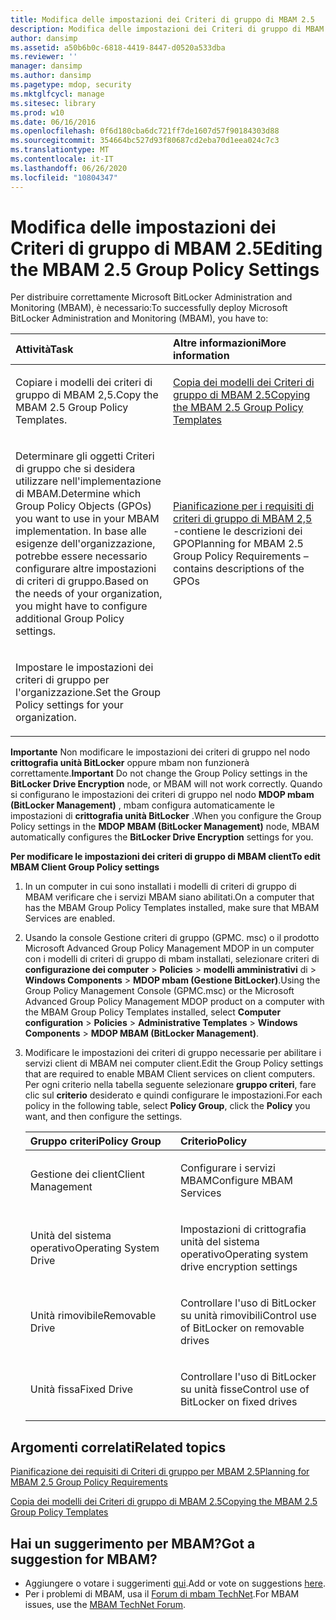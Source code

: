 ```yaml
---
title: Modifica delle impostazioni dei Criteri di gruppo di MBAM 2.5
description: Modifica delle impostazioni dei Criteri di gruppo di MBAM 2.5
author: dansimp
ms.assetid: a50b6b0c-6818-4419-8447-d0520a533dba
ms.reviewer: ''
manager: dansimp
ms.author: dansimp
ms.pagetype: mdop, security
ms.mktglfcycl: manage
ms.sitesec: library
ms.prod: w10
ms.date: 06/16/2016
ms.openlocfilehash: 0f6d180cba6dc721ff7de1607d57f90184303d88
ms.sourcegitcommit: 354664bc527d93f80687cd2eba70d1eea024c7c3
ms.translationtype: MT
ms.contentlocale: it-IT
ms.lasthandoff: 06/26/2020
ms.locfileid: "10804347"
---
```

# <span data-ttu-id="3f5f6-103">Modifica delle impostazioni dei Criteri di gruppo di MBAM 2.5</span><span class="sxs-lookup"><span data-stu-id="3f5f6-103">Editing the MBAM 2.5 Group Policy Settings</span></span>


<span data-ttu-id="3f5f6-104">Per distribuire correttamente Microsoft BitLocker Administration and Monitoring (MBAM), è necessario:</span><span class="sxs-lookup"><span data-stu-id="3f5f6-104">To successfully deploy Microsoft BitLocker Administration and Monitoring (MBAM), you have to:</span></span>

<table>
<colgroup>
<col width="50%" />
<col width="50%" />
</colgroup>
<thead>
<tr class="header">
<th align="left"><span data-ttu-id="3f5f6-105">Attività</span><span class="sxs-lookup"><span data-stu-id="3f5f6-105">Task</span></span></th>
<th align="left"><span data-ttu-id="3f5f6-106">Altre informazioni</span><span class="sxs-lookup"><span data-stu-id="3f5f6-106">More information</span></span></th>
</tr>
</thead>
<tbody>
<tr class="odd">
<td align="left"><p><span data-ttu-id="3f5f6-107">Copiare i modelli dei criteri di gruppo di MBAM 2,5.</span><span class="sxs-lookup"><span data-stu-id="3f5f6-107">Copy the MBAM 2.5 Group Policy Templates.</span></span></p></td>
<td align="left"><p><a href="copying-the-mbam-25-group-policy-templates.md" data-raw-source="[Copying the MBAM 2.5 Group Policy Templates](copying-the-mbam-25-group-policy-templates.md)"><span data-ttu-id="3f5f6-108">Copia dei modelli dei Criteri di gruppo di MBAM 2.5</span><span class="sxs-lookup"><span data-stu-id="3f5f6-108">Copying the MBAM 2.5 Group Policy Templates</span></span></a></p></td>
</tr>
<tr class="even">
<td align="left"><p><span data-ttu-id="3f5f6-109">Determinare gli oggetti Criteri di gruppo che si desidera utilizzare nell'implementazione di MBAM.</span><span class="sxs-lookup"><span data-stu-id="3f5f6-109">Determine which Group Policy Objects (GPOs) you want to use in your MBAM implementation.</span></span> <span data-ttu-id="3f5f6-110">In base alle esigenze dell'organizzazione, potrebbe essere necessario configurare altre impostazioni di criteri di gruppo.</span><span class="sxs-lookup"><span data-stu-id="3f5f6-110">Based on the needs of your organization, you might have to configure additional Group Policy settings.</span></span></p></td>
<td align="left"><p><a href="planning-for-mbam-25-group-policy-requirements.md" data-raw-source="[Planning for MBAM 2.5 Group Policy Requirements](planning-for-mbam-25-group-policy-requirements.md)"><span data-ttu-id="3f5f6-111">Pianificazione per i requisiti di criteri di gruppo di MBAM 2,5 </a> -contiene le descrizioni dei GPO</span><span class="sxs-lookup"><span data-stu-id="3f5f6-111">Planning for MBAM 2.5 Group Policy Requirements</a> – contains descriptions of the GPOs</span></span></p></td>
</tr>
<tr class="odd">
<td align="left"><p><span data-ttu-id="3f5f6-112">Impostare le impostazioni dei criteri di gruppo per l'organizzazione.</span><span class="sxs-lookup"><span data-stu-id="3f5f6-112">Set the Group Policy settings for your organization.</span></span></p></td>
<td align="left"><p></p></td>
</tr>
</tbody>
</table>

 

<span data-ttu-id="3f5f6-113">**Importante**  Non modificare le impostazioni dei criteri di gruppo nel nodo **crittografia unità BitLocker** oppure mbam non funzionerà correttamente.</span><span class="sxs-lookup"><span data-stu-id="3f5f6-113">**Important** Do not change the Group Policy settings in the **BitLocker Drive Encryption** node, or MBAM will not work correctly.</span></span> <span data-ttu-id="3f5f6-114">Quando si configurano le impostazioni dei criteri di gruppo nel nodo **MDOP mbam (BitLocker Management)** , mbam configura automaticamente le impostazioni di **crittografia unità BitLocker** .</span><span class="sxs-lookup"><span data-stu-id="3f5f6-114">When you configure the Group Policy settings in the **MDOP MBAM (BitLocker Management)** node, MBAM automatically configures the **BitLocker Drive Encryption** settings for you.</span></span>

 

**<span data-ttu-id="3f5f6-115">Per modificare le impostazioni dei criteri di gruppo di MBAM client</span><span class="sxs-lookup"><span data-stu-id="3f5f6-115">To edit MBAM Client Group Policy settings</span></span>**

1.  <span data-ttu-id="3f5f6-116">In un computer in cui sono installati i modelli di criteri di gruppo di MBAM verificare che i servizi MBAM siano abilitati.</span><span class="sxs-lookup"><span data-stu-id="3f5f6-116">On a computer that has the MBAM Group Policy Templates installed, make sure that MBAM Services are enabled.</span></span>

2.  <span data-ttu-id="3f5f6-117">Usando la console Gestione criteri di gruppo (GPMC. msc) o il prodotto Microsoft Advanced Group Policy Management MDOP in un computer con i modelli di criteri di gruppo di mbam installati, selezionare criteri di **configurazione dei computer** &gt; **Policies** &gt; **modelli amministrativi** di &gt; **Windows Components** &gt; **MDOP mbam (Gestione BitLocker)**.</span><span class="sxs-lookup"><span data-stu-id="3f5f6-117">Using the Group Policy Management Console (GPMC.msc) or the Microsoft Advanced Group Policy Management MDOP product on a computer with the MBAM Group Policy Templates installed, select **Computer configuration** &gt; **Policies** &gt; **Administrative Templates** &gt; **Windows Components** &gt; **MDOP MBAM (BitLocker Management)**.</span></span>

3.  <span data-ttu-id="3f5f6-118">Modificare le impostazioni dei criteri di gruppo necessarie per abilitare i servizi client di MBAM nei computer client.</span><span class="sxs-lookup"><span data-stu-id="3f5f6-118">Edit the Group Policy settings that are required to enable MBAM Client services on client computers.</span></span> <span data-ttu-id="3f5f6-119">Per ogni criterio nella tabella seguente selezionare **gruppo criteri**, fare clic sul **criterio** desiderato e quindi configurare le impostazioni.</span><span class="sxs-lookup"><span data-stu-id="3f5f6-119">For each policy in the following table, select **Policy Group**, click the **Policy** you want, and then configure the settings.</span></span>

    <table>
    <colgroup>
    <col width="50%" />
    <col width="50%" />
    </colgroup>
    <thead>
    <tr class="header">
    <th align="left"><span data-ttu-id="3f5f6-120">Gruppo criteri</span><span class="sxs-lookup"><span data-stu-id="3f5f6-120">Policy Group</span></span></th>
    <th align="left"><span data-ttu-id="3f5f6-121">Criterio</span><span class="sxs-lookup"><span data-stu-id="3f5f6-121">Policy</span></span></th>
    </tr>
    </thead>
    <tbody>
    <tr class="odd">
    <td align="left"><p><span data-ttu-id="3f5f6-122">Gestione dei client</span><span class="sxs-lookup"><span data-stu-id="3f5f6-122">Client Management</span></span></p></td>
    <td align="left"><p><span data-ttu-id="3f5f6-123">Configurare i servizi MBAM</span><span class="sxs-lookup"><span data-stu-id="3f5f6-123">Configure MBAM Services</span></span></p></td>
    </tr>
    <tr class="even">
    <td align="left"><p><span data-ttu-id="3f5f6-124">Unità del sistema operativo</span><span class="sxs-lookup"><span data-stu-id="3f5f6-124">Operating System Drive</span></span></p></td>
    <td align="left"><p><span data-ttu-id="3f5f6-125">Impostazioni di crittografia unità del sistema operativo</span><span class="sxs-lookup"><span data-stu-id="3f5f6-125">Operating system drive encryption settings</span></span></p></td>
    </tr>
    <tr class="odd">
    <td align="left"><p><span data-ttu-id="3f5f6-126">Unità rimovibile</span><span class="sxs-lookup"><span data-stu-id="3f5f6-126">Removable Drive</span></span></p></td>
    <td align="left"><p><span data-ttu-id="3f5f6-127">Controllare l'uso di BitLocker su unità rimovibili</span><span class="sxs-lookup"><span data-stu-id="3f5f6-127">Control use of BitLocker on removable drives</span></span></p></td>
    </tr>
    <tr class="even">
    <td align="left"><p><span data-ttu-id="3f5f6-128">Unità fissa</span><span class="sxs-lookup"><span data-stu-id="3f5f6-128">Fixed Drive</span></span></p></td>
    <td align="left"><p><span data-ttu-id="3f5f6-129">Controllare l'uso di BitLocker su unità fisse</span><span class="sxs-lookup"><span data-stu-id="3f5f6-129">Control use of BitLocker on fixed drives</span></span></p></td>
    </tr>
    </tbody>
    </table>

     

## <span data-ttu-id="3f5f6-130">Argomenti correlati</span><span class="sxs-lookup"><span data-stu-id="3f5f6-130">Related topics</span></span>


[<span data-ttu-id="3f5f6-131">Pianificazione dei requisiti di Criteri di gruppo per MBAM 2.5</span><span class="sxs-lookup"><span data-stu-id="3f5f6-131">Planning for MBAM 2.5 Group Policy Requirements</span></span>](planning-for-mbam-25-group-policy-requirements.md)

[<span data-ttu-id="3f5f6-132">Copia dei modelli dei Criteri di gruppo di MBAM 2.5</span><span class="sxs-lookup"><span data-stu-id="3f5f6-132">Copying the MBAM 2.5 Group Policy Templates</span></span>](copying-the-mbam-25-group-policy-templates.md)

 
## <span data-ttu-id="3f5f6-133">Hai un suggerimento per MBAM?</span><span class="sxs-lookup"><span data-stu-id="3f5f6-133">Got a suggestion for MBAM?</span></span>
- <span data-ttu-id="3f5f6-134">Aggiungere o votare i suggerimenti [qui](http://mbam.uservoice.com/forums/268571-microsoft-bitlocker-administration-and-monitoring).</span><span class="sxs-lookup"><span data-stu-id="3f5f6-134">Add or vote on suggestions [here](http://mbam.uservoice.com/forums/268571-microsoft-bitlocker-administration-and-monitoring).</span></span> 
- <span data-ttu-id="3f5f6-135">Per i problemi di MBAM, usa il [Forum di mbam TechNet](https://social.technet.microsoft.com/Forums/home?forum=mdopmbam).</span><span class="sxs-lookup"><span data-stu-id="3f5f6-135">For MBAM issues, use the [MBAM TechNet Forum](https://social.technet.microsoft.com/Forums/home?forum=mdopmbam).</span></span>
 





